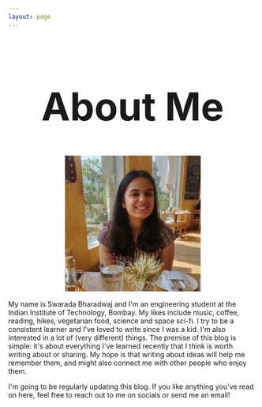 ```yaml
---
layout: page
---
```

<center> <h1 style="font-size:78px">About Me</h1> </center>

<p align="center">
  <img width="275" height="275" src="/assets/img/profile.PNG">
</p>

My name is Swarada Bharadwaj and I'm an engineering student at the Indian Institute of Technology, Bombay. My likes include music, coffee, reading, hikes, vegetarian food, science and space sci-fi. I try to be a consistent learner and I've loved to write since I was a kid. I'm also interested in a lot of (very different) things. The premise of this blog is simple: it's about everything I've learned recently that I think is worth writing about or sharing. My hope is that writing about ideas will help me remember them, and might also connect me with other people who enjoy them.

I'm going to be regularly updating this blog. If you like anything you've read on here, feel free to reach out to me on socials or send me an email!
